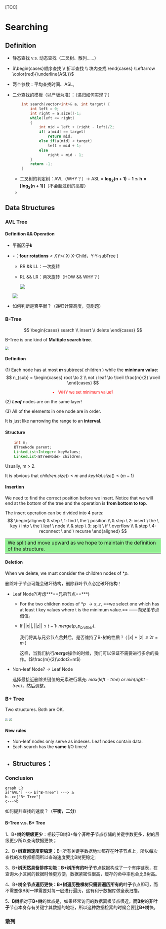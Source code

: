[TOC]

# Searching

## Definition

- 静态查找 v.s. 动态查找（二叉树、散列……）

- $\begin{cases}顺序查找 \\ 折半查找 \\ 块内查找 \end{cases} \Leftarrow \color{red}{\underline{ASL}}$

- 两个参数：平均查找时间、ASL。

- 二分查找的模板（以严版为准）：（递归如何实现？）

  ```c++
      int search(vector<int>& a, int target) {
          int left = 0;
          int right = a.size()-1;
          while(left <= right)
          {
              int mid = left + (right - left)/2;
              if( a[mid] == target)
                  return mid;
              else if(a[mid] < target)
                  left = mid + 1;
              else
                  right = mid - 1;
          }
          return -1;
      }
  ```

  - 二叉树的判定树：AVL（WHY？）$\to$ ASL = $\mathbf{\log_2(n+1)-1 \le h=\lceil \log_2(n+1)\rceil}$（不会超过树的高度）
  - 









## Data Structures

### **AVL Tree**

#### Definition && Operation

- 平衡因子$\mathbf{k}$

- $\star$：$\pmb{four \ rotations} <XY>$( X: X-Child，Y:Y-subTree )

  - RR && LL：一次旋转

  - RL && LR：两次旋转（HOW && WHY？）

    ![](image/LR_rot.png)

  ![](image/RL_rot.png)



- 如何判断是否平衡？（递归计算高度，见刷题）







### **B-Tree**

$$
\begin{cases}
search
\\
insert
\\
delete
\end{cases}
$$

B-Tree is one kind of **Multiple search tree**.

<img src=".\image\searching_01.png" style="zoom:70%;" />

#### **Definition**

(1) Each node has at most ***m*** subtrees( children ) while the **minimum value**:
$$
n_{sub} = 
\begin{cases}
root \to 2
\\
not \ leaf \to \lceil \frac{m}{2} \rceil
\end{cases}
$$
<div align = "center"><font color = red size = 2><li>WHY we set minimum value?</li></font></div>

(2) ***Leaf*** nodes are on the same layer!

(3) All of the elements in one node are in order.

It is just like narrowing the range to an **interval**.

#### **Structure**

```java
	int m;
	BTreeNode parent;
	LinkedList<Integer> keyValues;
	LinkedList<BTreeNode> children;
```

Usually, m > 2.

It is obvious that $children.size() \le m$ and $keyVal.size() \le(m-1)$



#### Insertion

We need to find the correct position before we insert. Notice that  we will end at the bottom of the tree and the operation is **from bottom to top**.

The insert operation can be divided into 4 parts:
$$
\begin{aligned}
& step \ 1: find \ the \ position
\\
& step \ 2: insert \ the \ key \ into \ the \ leaf \ node
\\
& step \ 3: split \ if \ overflow
\\
& step \ 4: reconnect \ and \ recurse
\end{aligned}
$$

<div align = "center"><table><tr><td bgcolor = lightgreen>We split and move upward as we hope to maintain the definition of the structure.</td></tr></table></div>



#### Deletion

When we delete, we must consider the children nodes of $*p$.

删除叶子节点可能会破坏结构，删除非叶节点必定破坏结构！

- Leaf Node?(考虑***==兄弟节点==***)

  - For the two children nodes of $*p$ $\to x,z$, ==we select one which has at least t key values where t is the minimum value.== ——向兄弟节点借值。

  - If $||x||,||z|| \le t-1$: $merge(p,p_{brother})$.

    我们将其与兄弟节点**合并**后，是否维持了B-树的性质？ ( $|x|+|z| \le 2t=m$  )
    
    这样，当我们执行***merge***操作的时候，我们可以保证不需要进行多余的操作。($\frac{m}{2}\cdot2=m$)

- Non-leaf Node? $\to$ Leaf Node

  选择最接近删除关键值的元素进行填充: $max(left-tree) \ or \ min(right-tree)$，然后调整。



### **B+ Tree**

Two structures. Both are OK.

<img src=".\image\searching_02.jpg" style="zoom:50%;" />

<img src=".\image\searching_03.jpg" style="zoom:60%;" />

#### New rules

- Non-leaf nodes only serve as indexes. Leaf nodes contain data.
- Each search has the **same** I/O times!
- Structures：
  - 

### Conclusion

```mermaid
graph LR
a["AVL"] --> b["B-Tree"] ---> a
b-->c["B+ Tree"]
c--->b
```

如何提升查找的速度？（**平衡，二分**）

#### B-Tree v.s. B+ Tree

1、B+**树的层级更少**：相较于B树B+每个**非叶子**节点存储的关键字数更多，树的层级更少所以查询数据更快；

2、B+**树查询速度更稳定**：B+所有关键字数据地址都存在**叶子**节点上，所以每次查找的次数都相同所以查询速度要比B树更稳定;

3、B+**树天然具备排序功能：**B+树所有的**叶子**节点数据构成了一个有序链表，在查询大小区间的数据时候更方便，数据紧密性很高，缓存的命中率也会比B树高。

4、B+**树全节点遍历更快：**B+树遍历整棵树只需要遍历所有的**叶子**节点即可，而不需要像B树一样需要对每一层进行遍历，这有利于数据库做全表扫描。

5、**B树**相对于**B+树**的优点是，如果经常访问的数据离根节点很近，而**B树**的**非叶子**节点本身存有关键字其数据的地址，所以这种数据检索的时候会要比**B+树**快。







### 散列

